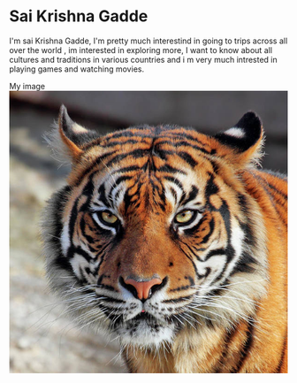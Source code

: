 
# Sai Krishna Gadde

I'm sai Krishna Gadde, I'm pretty much interestind in going to trips across all over the world , im interested in exploring more, I want to know about all cultures and traditions in various countries and i m very much intrested in playing games and watching movies.

My  image ![image](Sai.jpg)
